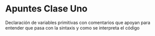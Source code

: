 # Apuntes Clase Uno
 Declaración de variables primitivas con comentarios que apoyan para entender que pasa con la sintaxis y como se interpreta el código
